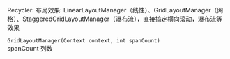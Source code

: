 
Recycler:
布局效果: LinearLayoutManager（线性）、GridLayoutManager（网格）、StaggeredGridLayoutManager（瀑布流），直接搞定横向滚动，瀑布流等效果

`GridLayoutManager(Context context, int spanCount)`  
spanCount 列数